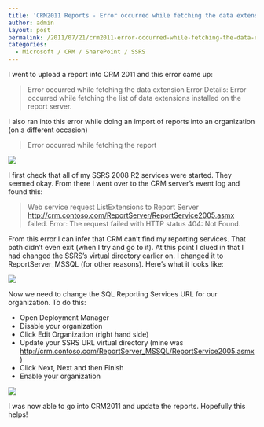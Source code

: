 ```yaml
---
title: 'CRM2011 Reports - Error occurred while fetching the data extension'
author: admin
layout: post
permalink: /2011/07/21/crm2011-error-occurred-while-fetching-the-data-extension/
categories:
  - Microsoft / CRM / SharePoint / SSRS
---
```



I went to upload a report into CRM 2011 and this error came up:
>Error occurred while fetching the data extension
Error Details: Error occurred while fetching the list of data extensions installed on the report server.

I also ran into this error while doing an import of reports into an organization (on a different occasion)
>Error occurred while fetching the report

![][2]

 [2]: /images/old/Reporting-error-Error-occurred-while-fetching-the-data-extension.png

I first check that all of my SSRS 2008 R2 services were started. They seemed okay. From there I went over to the CRM server’s event log and found this:

>Web service request ListExtensions to Report Server http://crm.contoso.com/ReportServer/ReportService2005.asmx failed. Error: The request failed with HTTP status 404: Not Found.

From this error I can infer that CRM can’t find my reporting services. That path didn’t even exit (when I try and go to it). At this point I clued in that I had changed the SSRS’s virtual directory earlier on. I changed it to ReportServer_MSSQL (for other reasons). Here’s what it looks like:

![][3]

 [3]: /images/old/Reporting-error-Change-Virtual-Directory.png

Now we need to change the SQL Reporting Services URL for our organization. To do this:

*   Open Deployment Manager
*   Disable your organization
*   Click Edit Organization (right hand side)
*   Update your SSRS URL virtual directory (mine was http://crm.contoso.com/ReportServer_MSSQL/ReportService2005.asmx)
*   Click Next, Next and then Finish
*   Enable your organization

![][4]

 [4]: /images/old/Reporting-error-Editing-CRM2011-Org.png

I was now able to go into CRM2011 and update the reports. Hopefully this helps!

